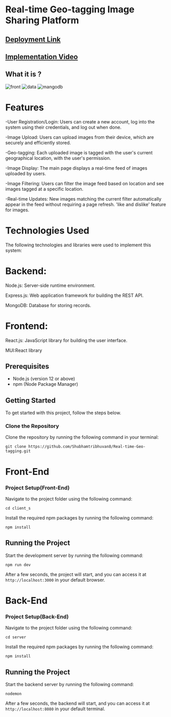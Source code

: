 # Real-time Geo-tagging Image Sharing Platform
## [Deployment Link](https://real-time-geo-tagging-oql593z8i-shubhamtribhuvan8.vercel.app/)

## [Implementation  Video](https://drive.google.com/file/d/1NrYXF1Eh2NHhxjDiXay5pvGrCEb8gQGw/view?usp=sharing)

## What it is ?
![front](https://github.com/Shubhamtribhuvan8/Real-time-Geo-tagging/assets/106821254/ae9b0c8e-cc7f-44de-8c5a-413ea2365750)
![data](https://github.com/Shubhamtribhuvan8/Real-time-Geo-tagging/assets/106821254/d52c5901-8cd2-48cb-8f68-0352d9a15ea4)
![mangodb](https://github.com/Shubhamtribhuvan8/Real-time-Geo-tagging/assets/106821254/c07f8f0f-71ba-47b2-94b8-be39d88595ca)


# Features

-User Registration/Login: Users can create a new account, log into the system using their credentials, and log out when done.

-Image Upload: Users can upload images from their device, which are securely and efficiently stored.

-Geo-tagging: Each uploaded image is tagged with the user's current geographical location, with the user's permission.

-Image Display: The main page displays a real-time feed of images uploaded by users.

-Image Filtering: Users can filter the image feed based on location and see images tagged at a specific location.

-Real-time Updates: New images matching the current filter automatically appear in the feed without requiring a page refresh.  'like and dislike' feature for images.

# Technologies Used

The following technologies and libraries were used to implement this system:

# Backend:
Node.js: Server-side runtime environment.

Express.js: Web application framework for building the REST API.

MongoDB: Database for storing records.

# Frontend:
React.js: JavaScript library for building the user interface.

MUI:React library

## Prerequisites

- Node.js (version 12 or above)
- npm (Node Package Manager)

## Getting Started

To get started with this project, follow the steps below.

### Clone the Repository

Clone the repository by running the following command in your terminal:

```git clone https://github.com/Shubhamtribhuvan8/Real-time-Geo-tagging.git```

# Front-End
### Project Setup(Front-End)

 Navigate to the project folder using the following command:
 
```cd client_s```

Install the required npm packages by running the following command:

```npm install``` 

## Running the Project

Start the development server by running the following command:

```npm run dev```

After a few seconds, the project will start, and you can access it at ```http://localhost:3000``` in your default browser.



# Back-End
### Project Setup(Back-End)

 Navigate to the project folder using the following command:
 
```cd server```

Install the required npm packages by running the following command:

```npm install``` 

## Running the Project

Start the backend server by running the following command:

```nodemon```

After a few seconds, the backend  will start, and you can access it at ```http://localhost:8080``` in your default terminal.
